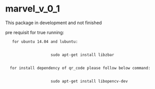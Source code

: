 # marvel_v_0_1

This package in development and not finished 

pre requisit for true running:

       for ubuntu 14.04 and lubuntu:
       
       
                        sudo apt-get install libzbar
                        
                        
      for install dependency of qr_code please follow below command:
      
      
                        sudo apt-get install libopencv-dev

